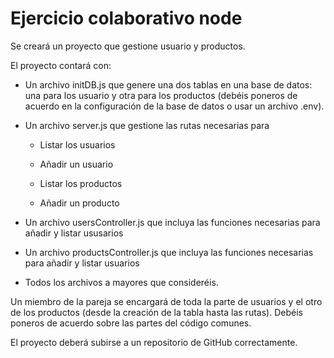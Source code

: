 # Ejercicio colaborativo node

Se creará un proyecto que gestione usuario y productos.

El proyecto contará con:

- Un archivo initDB.js que genere una dos tablas en una base de datos: una para los usuario y otra para los productos (debéis poneros de acuerdo en la configuración de la base de datos o usar un archivo .env).

- Un archivo server.js que gestione las rutas necesarias para

  - Listar los usuarios
  - Añadir un usuario

  - Listar los productos
  - Añadir un producto

- Un archivo usersController.js que incluya las funciones necesarias para añadir y listar ususarios

- Un archivo productsController.js que incluya las funciones necesarias para añadir y listar usuarios

- Todos los archivos a mayores que consideréis.

Un miembro de la pareja se encargará de toda la parte de usuarios y el otro de los productos (desde la creación de la tabla hasta las rutas). Debéis poneros de acuerdo sobre las partes del código comunes.

El proyecto deberá subirse a un repositorio de GitHub correctamente.
